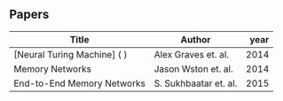 ## Papers

| Title                                                        | Author                              | year |
| ------------------------------------------------------------ | ----------------------------------- | ---: |
|[Neural Turing Machine] ( )                                    | Alex Graves et. al.                         | 2014 |
|Memory Networks                                               | Jason Wston   et. al.                       | 2014 |
|End-to-End Memory Networks                                      | S. Sukhbaatar   et. al.                       | 2015 |
